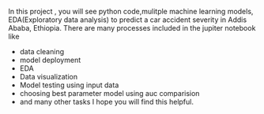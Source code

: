 In this project , you will see python code,mulitple machine learning models, EDA(Exploratory data analysis)  to predict a car accident severity in Addis Ababa, Ethiopia. There are many processes included in the jupiter notebook like
 -  data cleaning
 -  model deployment
 -  EDA
 -  Data visualization
 -  Model testing using input data
 -  choosing best parameter model using auc comparision
 -  and many other tasks
I hope you will find this helpful. 
